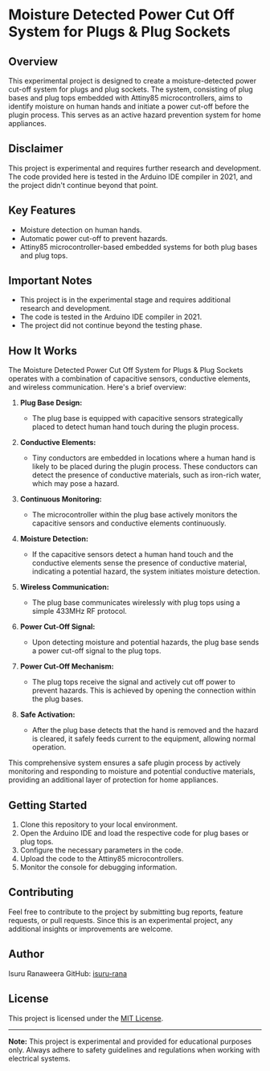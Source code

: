 # Moisture Detected Power Cut Off System for Plugs & Plug Sockets

## Overview
This experimental project is designed to create a moisture-detected power cut-off system for plugs and plug sockets. The system, consisting of plug bases and plug tops embedded with Attiny85 microcontrollers, aims to identify moisture on human hands and initiate a power cut-off before the plugin process. This serves as an active hazard prevention system for home appliances.

## Disclaimer
This project is experimental and requires further research and development. The code provided here is tested in the Arduino IDE compiler in 2021, and the project didn't continue beyond that point.

## Key Features
- Moisture detection on human hands.
- Automatic power cut-off to prevent hazards.
- Attiny85 microcontroller-based embedded systems for both plug bases and plug tops.

## Important Notes
- This project is in the experimental stage and requires additional research and development.
- The code is tested in the Arduino IDE compiler in 2021.
- The project did not continue beyond the testing phase.

## How It Works
The Moisture Detected Power Cut Off System for Plugs & Plug Sockets operates with a combination of capacitive sensors, conductive elements, and wireless communication. Here's a brief overview:

1. **Plug Base Design:**
   - The plug base is equipped with capacitive sensors strategically placed to detect human hand touch during the plugin process.

2. **Conductive Elements:**
   - Tiny conductors are embedded in locations where a human hand is likely to be placed during the plugin process. These conductors can detect the presence of conductive materials, such as iron-rich water, which may pose a hazard.

3. **Continuous Monitoring:**
   - The microcontroller within the plug base actively monitors the capacitive sensors and conductive elements continuously.

4. **Moisture Detection:**
   - If the capacitive sensors detect a human hand touch and the conductive elements sense the presence of conductive material, indicating a potential hazard, the system initiates moisture detection.

5. **Wireless Communication:**
   - The plug base communicates wirelessly with plug tops using a simple 433MHz RF protocol.

6. **Power Cut-Off Signal:**
   - Upon detecting moisture and potential hazards, the plug base sends a power cut-off signal to the plug tops.

7. **Power Cut-Off Mechanism:**
   - The plug tops receive the signal and actively cut off power to prevent hazards. This is achieved by opening the connection within the plug bases.

8. **Safe Activation:**
   - After the plug base detects that the hand is removed and the hazard is cleared, it safely feeds current to the equipment, allowing normal operation.

This comprehensive system ensures a safe plugin process by actively monitoring and responding to moisture and potential conductive materials, providing an additional layer of protection for home appliances.

## Getting Started
1. Clone this repository to your local environment.
2. Open the Arduino IDE and load the respective code for plug bases or plug tops.
3. Configure the necessary parameters in the code.
4. Upload the code to the Attiny85 microcontrollers.
5. Monitor the console for debugging information.

## Contributing
Feel free to contribute to the project by submitting bug reports, feature requests, or pull requests. Since this is an experimental project, any additional insights or improvements are welcome.

## Author
Isuru Ranaweera
GitHub: [isuru-rana](https://github.com/Isuru-rana)

## License
This project is licensed under the [MIT License](LICENSE).

---

**Note:** This project is experimental and provided for educational purposes only. Always adhere to safety guidelines and regulations when working with electrical systems.
